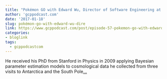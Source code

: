 ```yaml
---
title: "Pokémon GO with Edward Wu, Director of Software Engineering at Niantic"
author: 'gcppodcast.com'
date: '2017-01-18'
slug: pokémon-go-with-edward-wu-dire
link: https://www.gcppodcast.com/post/episode-57-pokemon-go-with-edward-wu/
categories:
- bloglink
tags:
  - gcppodcastcom
---
```


He received his PhD from Stanford in Physics in 2009 applying Bayesian parameter estimation models to cosmological data he collected from three visits to Antarctica and the South Pole[... <i class="fas fa-external-link-alt"></i>](https://www.gcppodcast.com/post/episode-57-pokemon-go-with-edward-wu/)

